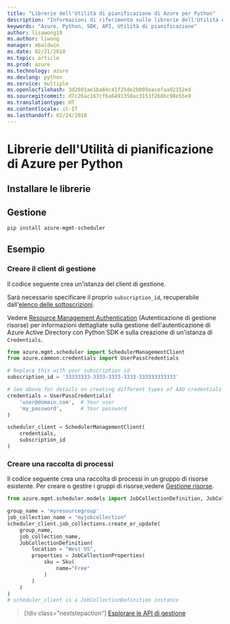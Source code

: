 ```yaml
---
title: "Librerie dell'Utilità di pianificazione di Azure per Python"
description: "Informazioni di riferimento sulle librerie dell'Utilità di pianificazione di Azure per Python"
keywords: "Azure, Python, SDK, API, Utilità di pianificazione"
author: lisawong19
ms.author: liwong
manager: mbaldwin
ms.date: 02/21/2018
ms.topic: article
ms.prod: azure
ms.technology: azure
ms.devlang: python
ms.service: multiple
ms.openlocfilehash: 3d2691ae1ba84c41f25de2b099aacefaa92152ed
ms.sourcegitcommit: d7c26ac167cf6a6491358ac3153f268bc90e55e9
ms.translationtype: HT
ms.contentlocale: it-IT
ms.lasthandoff: 02/24/2018
---
```

# <a name="azure-scheduler-libraries-for-python"></a>Librerie dell'Utilità di pianificazione di Azure per Python

## <a name="install-the-libraries"></a>Installare le librerie

## <a name="management"></a>Gestione

```bash
pip install azure-mgmt-scheduler
```
## <a name="example"></a>Esempio

### <a name="create-the-management-client"></a>Creare il client di gestione

Il codice seguente crea un'istanza del client di gestione.

Sarà necessario specificare il proprio ``subscription_id``, recuperabile dall'[elenco delle sottoscrizioni](https://manage.windowsazure.com/#Workspaces/AdminTasks/SubscriptionMapping).

Vedere [Resource Management Authentication](/python/azure/python-sdk-azure-authenticate) (Autenticazione di gestione risorse) per informazioni dettagliate sulla gestione dell'autenticazione di Azure Active Directory con Python SDK e sulla creazione di un'istanza di ``Credentials``.

```python
from azure.mgmt.scheduler import SchedulerManagementClient
from azure.common.credentials import UserPassCredentials

# Replace this with your subscription id
subscription_id = '33333333-3333-3333-3333-333333333333'

# See above for details on creating different types of AAD credentials
credentials = UserPassCredentials(
    'user@domain.com',  # Your user
    'my_password',      # Your password
)

scheduler_client = SchedulerManagementClient(
    credentials,
    subscription_id
)
```

### <a name="create-a-job-collection"></a>Creare una raccolta di processi

Il codice seguente crea una raccolta di processi in un gruppo di risorse esistente.
Per creare o gestire i gruppi di risorse,vedere [Gestione risorse](/python/api/overview/azure/azure.mgmt.resource).

```python
from azure.mgmt.scheduler.models import JobCollectionDefinition, JobCollectionProperties, Sku

group_name = 'myresourcegroup'
job_collection_name = "myjobcollection"
scheduler_client.job_collections.create_or_update(
    group_name,
    job_collection_name,
    JobCollectionDefinition(
        location = "West US",
        properties = JobCollectionProperties(
            sku = Sku(
                name="Free"
            )
        )
    )
)
# scheduler_client is a JobCollectionDefinition instance
```

> [!div class="nextstepaction"]
> [Esplorare le API di gestione](/python/api/overview/azure/scheduler/management)
